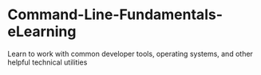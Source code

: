 # Command-Line-Fundamentals-eLearning
Learn to work with common developer tools, operating systems, and other helpful technical utilities
